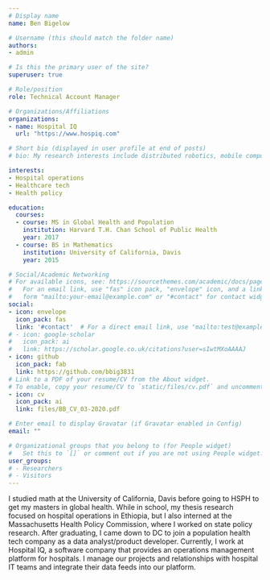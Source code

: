 ```yaml
---
# Display name
name: Ben Bigelow

# Username (this should match the folder name)
authors:
- admin

# Is this the primary user of the site?
superuser: true

# Role/position
role: Technical Account Manager

# Organizations/Affiliations
organizations:
- name: Hospital IQ
  url: "https://www.hospiq.com"

# Short bio (displayed in user profile at end of posts)
# bio: My research interests include distributed robotics, mobile computing and programmable matter.

interests:
- Hospital operations
- Healthcare tech
- Health policy

education:
  courses:
  - course: MS in Global Health and Population
    institution: Harvard T.H. Chan School of Public Health
    year: 2017
  - course: BS in Mathematics
    institution: University of California, Davis
    year: 2015

# Social/Academic Networking
# For available icons, see: https://sourcethemes.com/academic/docs/page-builder/#icons
#   For an email link, use "fas" icon pack, "envelope" icon, and a link in the
#   form "mailto:your-email@example.com" or "#contact" for contact widget.
social:
- icon: envelope
  icon_pack: fas
  link: '#contact'  # For a direct email link, use "mailto:test@example.org".
# - icon: google-scholar
#   icon_pack: ai
#   link: https://scholar.google.co.uk/citations?user=sIwtMXoAAAAJ
- icon: github
  icon_pack: fab
  link: https://github.com/bbig3831
# Link to a PDF of your resume/CV from the About widget.
# To enable, copy your resume/CV to `static/files/cv.pdf` and uncomment the lines below.
- icon: cv
  icon_pack: ai
  link: files/BB_CV_03-2020.pdf

# Enter email to display Gravatar (if Gravatar enabled in Config)
email: ""

# Organizational groups that you belong to (for People widget)
#   Set this to `[]` or comment out if you are not using People widget.
user_groups:
# - Researchers
# - Visitors
---
```


I studied math at the University of California, Davis before going to HSPH to get my masters in global health. While in school, my thesis research focused on hospital operations in Ethiopia, but I also interned at the Massachusetts Health Policy Commission, where I worked on state policy research. After graduating, I came down to DC to join a population health tech company as a data analyst/product developer. Currently, I work at Hospital IQ, a software company that provides an operations management platform for hospitals. I manage our projects and relationships with hospital IT teams and integrate their data feeds into our platform.

